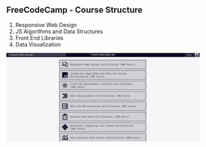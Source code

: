 
## FreeCodeCamp - Course Structure

<ol>
  <li>Responsive Web Design</li>
  <li>JS Algorithms and Data Structures</li>
  <li>Front End Libraries</li>
  <li>Data Visualization</li>
</ol>
<img style="float: right" src="../images/freeCodeCamp.png"></img>

